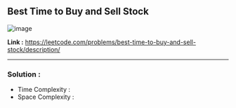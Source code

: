 ## Best Time to Buy and Sell Stock 

![image](https://github.com/alkabharti/Arrays/assets/23376002/7ae2dcef-de7f-4271-b37a-f7fe746a075b)

**Link :** https://leetcode.com/problems/best-time-to-buy-and-sell-stock/description/

-----------------------------------------------------------------------------------------------------------------------------------------------------------------------------------------


### Solution : 

- Time Complexity :
- Space Complexity :


